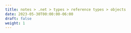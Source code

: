 ```yaml
---
title: notes > .net > types > reference types > objects
date: 2023-05-30T00:00:00-06:00
draft: false
weight: 1
---
```

